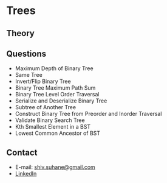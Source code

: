 # Trees

## Theory

## Questions 
- Maximum Depth of Binary Tree
- Same Tree
- Invert/Flip Binary Tree
- Binary Tree Maximum Path Sum
- Binary Tree Level Order Traversal
- Serialize and Deserialize Binary Tree
- Subtree of Another Tree
- Construct Binary Tree from Preorder and Inorder Traversal
- Validate Binary Search Tree
- Kth Smallest Element in a BST
- Lowest Common Ancestor of BST

## Contact
- E-mail: shiv.suhane@gmail.com
- [LinkedIn](https://www.linkedin.com/in/shivansh-suhane/)

